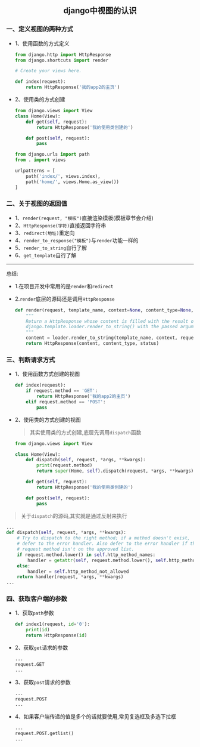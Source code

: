 ## <center>django中视图的认识</center>

### 一、定义视图的两种方式

* 1、使用函数的方式定义

  ```py
  from django.http import HttpResponse
  from django.shortcuts import render

  # Create your views here.

  def index(request):
      return HttpResponse('我的app2的主页')
  ```

* 2、使用类的方式创建

  ```py
  from django.views import View
  class Home(View):
      def get(self, request):
          return HttpResponse('我的使用类创建的')

      def post(self, request):
          pass
  ```

  ```py
  from django.urls import path
  from . import views

  urlpatterns = [
      path('index/', views.index),
      path('home/', views.Home.as_view())
  ]
  ```

### 二、关于视图的返回值

* 1、`render(request, "模板")`直接渲染模板(模板章节会介绍)
* 2、`HttpResponse(字符)`直接返回字符串
* 3、`redirect(地址)`重定向
* 4、`render_to_response("模板")`与`render`功能一样的
* 5、`render_to_string`自行了解
* 6、`get_template`自行了解

---
总结:
* 1.在项目开发中常用的是`render`和`redirect`
* 2.`render`底层的源码还是调用`HttpResponse`

  ```py
  def render(request, template_name, context=None, content_type=None, status=None, using=None):
      """
      Return a HttpResponse whose content is filled with the result of calling
      django.template.loader.render_to_string() with the passed arguments.
      """
      content = loader.render_to_string(template_name, context, request, using=using)
      return HttpResponse(content, content_type, status)
  ```


### 三、判断请求方式

* 1、使用函数方式创建的视图

  ```py
  def index(request):
      if request.method == 'GET':
          return HttpResponse('我的app2的主页')
      elif request.method == 'POST':
          pass
  ```

* 2、使用类的方式创建的视图

  > 其实使用类的方式创建,底层先调用`dispatch`函数

  ```py
  from django.views import View

  class Home(View):
      def dispatch(self, request, *args, **kwargs):
          print(request.method)
          return super(Home, self).dispatch(request, *args, **kwargs)

      def get(self, request):
          return HttpResponse('我的使用类创建的')

      def post(self, request):
          pass
  ```
> 关于`dispatch`的源码,其实就是通过反射来执行

  ```py
  ...
  def dispatch(self, request, *args, **kwargs):
      # Try to dispatch to the right method; if a method doesn't exist,
      # defer to the error handler. Also defer to the error handler if the
      # request method isn't on the approved list.
      if request.method.lower() in self.http_method_names:
          handler = getattr(self, request.method.lower(), self.http_method_not_allowed)
      else:
          handler = self.http_method_not_allowed
      return handler(request, *args, **kwargs)
  ...
  ```

### 四、获取客户端的参数
* 1、获取`path`参数

  ```py
  def index1(request, id='0'):
      print(id)
      return HttpResponse(id)
  ```
* 2、获取`get`请求的参数

  ```py
  ...
  request.GET
  ...
  ```

* 3、获取`post`请求的参数

  ```py
  ...
  request.POST
  ...
  ```

* 4、如果客户端传递的值是多个的话就要使用,常见复选框及多选下拉框

    ```py
    ...
    request.POST.getlist()
    ...
    ```


